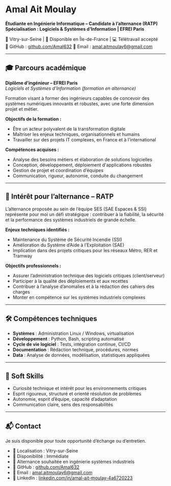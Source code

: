 # Amal Ait Moulay  
**Étudiante en Ingénierie Informatique – Candidate à l’alternance (RATP)**  
**Spécialisation : Logiciels & Systèmes d’Information | EFREI Paris**

📍 Vitry-sur-Seine | 💼 Disponible en Île-de-France | 💻 Télétravail accepté  
🔗 GitHub : [github.com/Amal632](https://github.com/Amal632)
📧 Email : [amal.aitmoulay6@gmail.com](mailto:amal.aitmoulay6@gmail.com)  


---

## 🎓 Parcours académique

**Diplôme d’ingénieur – EFREI Paris**  
_Logiciels et Systèmes d’Information (formation en alternance)_

Formation visant à former des ingénieurs capables de concevoir des systèmes numériques innovants et robustes, avec une forte dimension projet et métier.

**Objectifs de la formation :**
- Être un acteur polyvalent de la transformation digitale
- Maîtriser les enjeux techniques, organisationnels et humains
- Travailler sur des projets IT complexes, en France et à l’international

**Compétences acquises :**
- Analyse des besoins métiers et élaboration de solutions logicielles
- Conception, développement, déploiement d'applications robustes
- Gestion de projet et coordination d’équipes
- Communication, rigueur, autonomie, conduite du changement

---

## 🚆 Intérêt pour l’alternance – RATP

L’alternance proposée au sein de l’équipe SES (SAE Espaces & SSI) représente pour moi un défi stratégique : contribuer à la fiabilité, la sécurité et la performance des systèmes industriels de grande échelle.

**Enjeux techniques identifiés :**
- Maintenance du Système de Sécurité Incendie (SSI)
- Amélioration du Système d’Aide à l’Exploitation (SAE)
- Implication dans des projets critiques pour les réseaux Métro, RER et Tramway

**Objectifs professionnels :**
- Assurer l’administration technique des logiciels critiques (client/serveur)
- Participer à la qualité des déploiements et aux recettes
- Contribuer à l’analyse d’anomalies et à la rédaction des cahiers des charges
- Monter en compétence sur les systèmes industriels complexes

---

## 🛠️ Compétences techniques

- **Systèmes** : Administration Linux / Windows, virtualisation
- **Développement** : Python, Bash, scripting automatisé
- **Cycle de vie logiciel** : Tests, intégration continue, CI/CD
- **Documentation** : Rédaction technique, procédures, normes
- **Data** : Analyse de données, modélisation, statistiques appliquées

---

## 🧠 Soft Skills

- Curiosité technique et intérêt pour les environnements critiques
- Esprit rigoureux, structuré et orienté résolution de problèmes
- Autonomie, esprit d’équipe, capacité d’adaptation
- Communication claire, sens des responsabilités

---

## 📬 Contact

Je suis disponible pour toute opportunité d’échange ou d’entretien.

- 📍 Localisation : Vitry-sur-Seine  
- 📅 Disponibilité : Immédiate  
- 💼 Alternance souhaitée en ingénierie systèmes industriels  
- 🔗 GitHub : [github.com/Amal632](https://github.com/Amal632)  
- 📧 Email : [amal.aitmoulay6@gmail.com](mailto:amal.aitmoulay6@gmail.com)  
- 💼 LinkedIn : [linkedin.com/in/amal-ait-moulay-4a6720223](http://www.linkedin.com/in/amal-ait-moulay-4a6720223)

